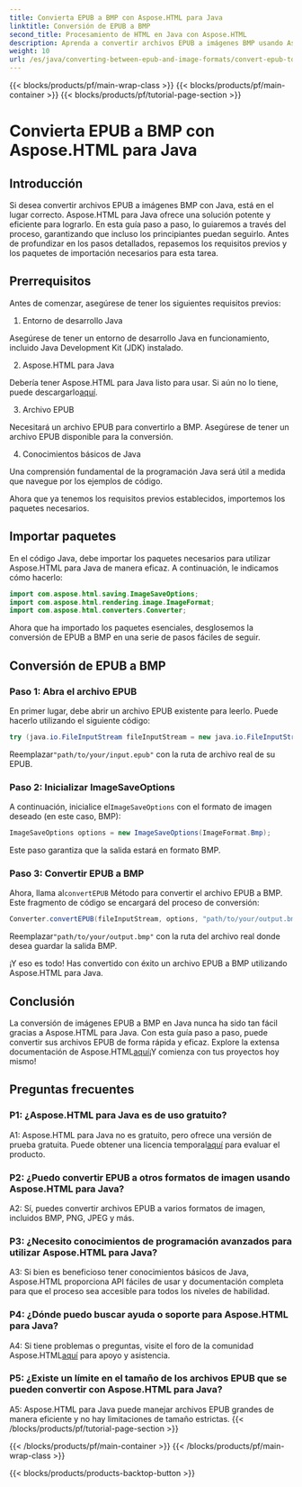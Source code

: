 ```yaml
---
title: Convierta EPUB a BMP con Aspose.HTML para Java
linktitle: Conversión de EPUB a BMP
second_title: Procesamiento de HTML en Java con Aspose.HTML
description: Aprenda a convertir archivos EPUB a imágenes BMP usando Aspose.HTML para Java con esta sencilla guía paso a paso.
weight: 10
url: /es/java/converting-between-epub-and-image-formats/convert-epub-to-bmp/
---
```


{{< blocks/products/pf/main-wrap-class >}}
{{< blocks/products/pf/main-container >}}
{{< blocks/products/pf/tutorial-page-section >}}

# Convierta EPUB a BMP con Aspose.HTML para Java

## Introducción

Si desea convertir archivos EPUB a imágenes BMP con Java, está en el lugar correcto. Aspose.HTML para Java ofrece una solución potente y eficiente para lograrlo. En esta guía paso a paso, lo guiaremos a través del proceso, garantizando que incluso los principiantes puedan seguirlo. Antes de profundizar en los pasos detallados, repasemos los requisitos previos y los paquetes de importación necesarios para esta tarea.

## Prerrequisitos

Antes de comenzar, asegúrese de tener los siguientes requisitos previos:

1. Entorno de desarrollo Java

Asegúrese de tener un entorno de desarrollo Java en funcionamiento, incluido Java Development Kit (JDK) instalado.

2. Aspose.HTML para Java

 Debería tener Aspose.HTML para Java listo para usar. Si aún no lo tiene, puede descargarlo[aquí](https://releases.aspose.com/html/java/).

3. Archivo EPUB

Necesitará un archivo EPUB para convertirlo a BMP. Asegúrese de tener un archivo EPUB disponible para la conversión.

4. Conocimientos básicos de Java

Una comprensión fundamental de la programación Java será útil a medida que navegue por los ejemplos de código.

Ahora que ya tenemos los requisitos previos establecidos, importemos los paquetes necesarios.

## Importar paquetes

En el código Java, debe importar los paquetes necesarios para utilizar Aspose.HTML para Java de manera eficaz. A continuación, le indicamos cómo hacerlo:

```java
import com.aspose.html.saving.ImageSaveOptions;
import com.aspose.html.rendering.image.ImageFormat;
import com.aspose.html.converters.Converter;
```

Ahora que ha importado los paquetes esenciales, desglosemos la conversión de EPUB a BMP en una serie de pasos fáciles de seguir.

## Conversión de EPUB a BMP

### Paso 1: Abra el archivo EPUB

En primer lugar, debe abrir un archivo EPUB existente para leerlo. Puede hacerlo utilizando el siguiente código:

```java
try (java.io.FileInputStream fileInputStream = new java.io.FileInputStream("path/to/your/input.epub")) {
```

 Reemplazar`"path/to/your/input.epub"` con la ruta de archivo real de su EPUB.

### Paso 2: Inicializar ImageSaveOptions

 A continuación, inicialice el`ImageSaveOptions` con el formato de imagen deseado (en este caso, BMP):

```java
ImageSaveOptions options = new ImageSaveOptions(ImageFormat.Bmp);
```

Este paso garantiza que la salida estará en formato BMP.

### Paso 3: Convertir EPUB a BMP

 Ahora, llama al`convertEPUB` Método para convertir el archivo EPUB a BMP. Este fragmento de código se encargará del proceso de conversión:

```java
Converter.convertEPUB(fileInputStream, options, "path/to/your/output.bmp");
```

 Reemplazar`"path/to/your/output.bmp"` con la ruta del archivo real donde desea guardar la salida BMP.

¡Y eso es todo! Has convertido con éxito un archivo EPUB a BMP utilizando Aspose.HTML para Java.

## Conclusión

 La conversión de imágenes EPUB a BMP en Java nunca ha sido tan fácil gracias a Aspose.HTML para Java. Con esta guía paso a paso, puede convertir sus archivos EPUB de forma rápida y eficaz. Explore la extensa documentación de Aspose.HTML[aquí](https://reference.aspose.com/html/java/)¡Y comienza con tus proyectos hoy mismo!

## Preguntas frecuentes

### P1: ¿Aspose.HTML para Java es de uso gratuito?

 A1: Aspose.HTML para Java no es gratuito, pero ofrece una versión de prueba gratuita. Puede obtener una licencia temporal[aquí](https://purchase.aspose.com/temporary-license/) para evaluar el producto.

### P2: ¿Puedo convertir EPUB a otros formatos de imagen usando Aspose.HTML para Java?

A2: Sí, puedes convertir archivos EPUB a varios formatos de imagen, incluidos BMP, PNG, JPEG y más.

### P3: ¿Necesito conocimientos de programación avanzados para utilizar Aspose.HTML para Java?

A3: Si bien es beneficioso tener conocimientos básicos de Java, Aspose.HTML proporciona API fáciles de usar y documentación completa para que el proceso sea accesible para todos los niveles de habilidad.

### P4: ¿Dónde puedo buscar ayuda o soporte para Aspose.HTML para Java?

 A4: Si tiene problemas o preguntas, visite el foro de la comunidad Aspose.HTML[aquí](https://forum.aspose.com/) para apoyo y asistencia.

### P5: ¿Existe un límite en el tamaño de los archivos EPUB que se pueden convertir con Aspose.HTML para Java?

A5: Aspose.HTML para Java puede manejar archivos EPUB grandes de manera eficiente y no hay limitaciones de tamaño estrictas.
{{< /blocks/products/pf/tutorial-page-section >}}

{{< /blocks/products/pf/main-container >}}
{{< /blocks/products/pf/main-wrap-class >}}

{{< blocks/products/products-backtop-button >}}
